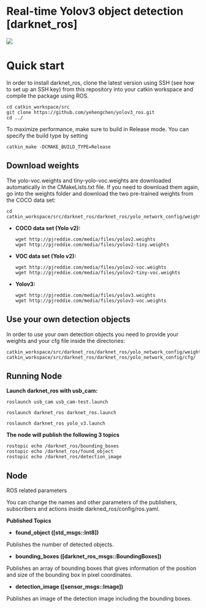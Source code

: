 # Real-time Yolov3 object detection [darknet_ros]

![](https://github.com/yehengchen/yolov3_ros/blob/master/ros_yolov3_tiny.gif)

# Quick start

In order to install darknet_ros, clone the latest version using SSH (see how to set up an SSH key) from this repository into your catkin workspace and compile the package using ROS.

    cd catkin_workspace/src
    git clone https://github.com/yehengchen/yolov3_ros.git
    cd ../
    
To maximize performance, make sure to build in Release mode. You can specify the build type by setting

    catkin_make -DCMAKE_BUILD_TYPE=Release
    
## Download weights

The yolo-voc.weights and tiny-yolo-voc.weights are downloaded automatically in the CMakeLists.txt file. If you need to download them again, go into the weights folder and download the two pre-trained weights from the COCO data set:

    cd catkin_workspace/src/darknet_ros/darknet_ros/yolo_network_config/weights/

* __COCO data set (Yolo v2):__

      wget http://pjreddie.com/media/files/yolov2.weights
      wget http://pjreddie.com/media/files/yolov2-tiny.weights

* __VOC data set (Yolo v2):__
        
      wget http://pjreddie.com/media/files/yolov2-voc.weights
      wget http://pjreddie.com/media/files/yolov2-tiny-voc.weights

* __Yolov3:__
        
      wget http://pjreddie.com/media/files/yolov3.weights
      wget http://pjreddie.com/media/files/yolov3-voc.weights

## Use your own detection objects

In order to use your own detection objects you need to provide your weights and your cfg file inside the directories:

    catkin_workspace/src/darknet_ros/darknet_ros/yolo_network_config/weights/
    catkin_workspace/src/darknet_ros/darknet_ros/yolo_network_config/cfg/

## Running Node

__Launch darknet_ros with usb_cam:__

    roslaunch usb_cam usb_cam-test.launch

    roslaunch darknet_ros darknet_ros.launch

    roslaunch darknet_ros yolo_v3.launch 

__The node will publish the following 3 topics__
    
    rostopic echo /darknet_ros/bounding_boxes
    rostopic echo /darknet_ros/found_object
    rostopic echo /darknet_ros/detection_image


## Node

ROS related parameters

You can change the names and other parameters of the publishers, subscribers and actions inside darkned_ros/config/ros.yaml.

__Published Topics__

* __found_object ([std_msgs::Int8])__

Publishes the number of detected objects.

* __bounding_boxes ([darknet_ros_msgs::BoundingBoxes])__

Publishes an array of bounding boxes that gives information of the position and size of the bounding box in pixel coordinates.

* __detection_image ([sensor_msgs::Image])__

Publishes an image of the detection image including the bounding boxes.

